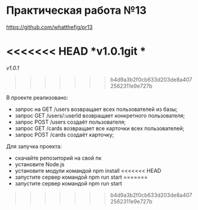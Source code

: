 <h1>Практическая работа №13</h1>

https://github.com/whatthefig/pr13

<<<<<<< HEAD
*v1.0.1git *
=======
*v1.0.1*
>>>>>>> b4d9a3b2f0cb633d203de8a4072562311e9e727b

В проекте реализовано:

- запрос на GET /users возвращает всех пользователей из базы;
- запрос GET /users/:userId возвращает конкретного пользователя;
- запрос POST /users создаёт пользователя;
- запрос GET /cards возвращает все карточки всех пользователей;
- запрос POST /cards создаёт карточку;

Для запучка проекта:

- скачайте репозиторий на свой пк
- установите Node.js
- установите модули командой npm install
<<<<<<< HEAD
- запустите сервер командой npm run start
=======
- запустите сервер командой npm run start
>>>>>>> b4d9a3b2f0cb633d203de8a4072562311e9e727b
